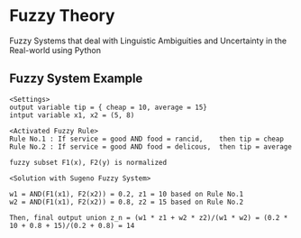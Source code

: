 # Fuzzy Theory
Fuzzy Systems that deal with Linguistic Ambiguities and Uncertainty in the Real-world using Python


## Fuzzy System Example

```
<Settings>
output variable tip = { cheap = 10, average = 15}
intput variable x1, x2 = (5, 8)

<Activated Fuzzy Rule>
Rule No.1 : If service = good AND food = rancid,    then tip = cheap
Rule No.2 : If service = good AND food = delicous,  then tip = average

fuzzy subset F1(x), F2(y) is normalized

<Solution with Sugeno Fuzzy System>

w1 = AND(F1(x1), F2(x2)) = 0.2, z1 = 10 based on Rule No.1
w2 = AND(F1(x1), F2(x2)) = 0.8, z2 = 15 based on Rule No.2

Then, final output union z_n = (w1 * z1 + w2 * z2)/(w1 * w2) = (0.2 * 10 + 0.8 + 15)/(0.2 + 0.8) = 14
```
